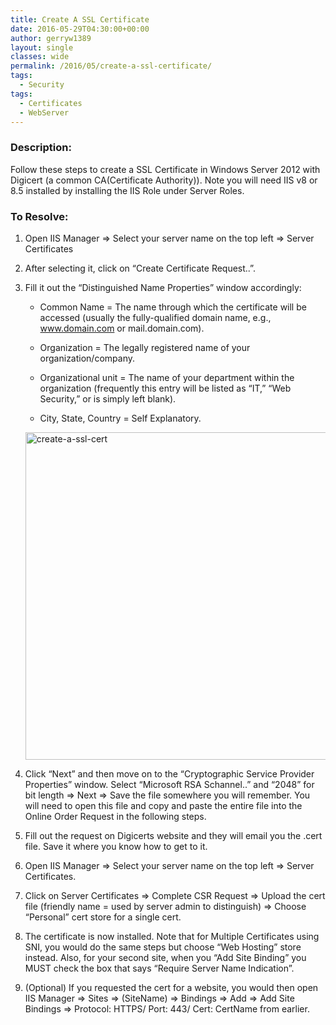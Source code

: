 ```yaml
---
title: Create A SSL Certificate
date: 2016-05-29T04:30:00+00:00
author: gerryw1389
layout: single
classes: wide
permalink: /2016/05/create-a-ssl-certificate/
tags:
  - Security
tags:
  - Certificates
  - WebServer
---
```

<!--more-->

### Description:

Follow these steps to create a SSL Certificate in Windows Server 2012 with Digicert (a common CA(Certificate Authority)). Note you will need IIS v8 or 8.5 installed by installing the IIS Role under Server Roles.

### To Resolve:

1. Open IIS Manager => Select your server name on the top left => Server Certificates

2. After selecting it, click on &#8220;Create Certificate Request..&#8221;.

3. Fill it out the &#8220;Distinguished Name Properties&#8221; window accordingly:

   - Common Name = The name through which the certificate will be accessed (usually the fully-qualified domain name, e.g., www.domain.com or mail.domain.com).

   - Organization = The legally registered name of your organization/company.

   - Organizational unit = The name of your department within the organization (frequently this entry will be listed as &#8220;IT,&#8221; &#8220;Web Security,&#8221; or is simply left blank).

   - City, State, Country = Self Explanatory.

   <img class="alignnone size-full wp-image-641" src="https://automationadmin.com/assets/images/uploads/2016/09/create-a-ssl-cert.png" alt="create-a-ssl-cert" width="688" height="524" srcset="https://automationadmin.com/assets/images/uploads/2016/09/create-a-ssl-cert.png 688w, https://automationadmin.com/assets/images/uploads/2016/09/create-a-ssl-cert-300x228.png 300w" sizes="(max-width: 688px) 100vw, 688px" />
   
   
4. Click &#8220;Next&#8221; and then move on to the &#8220;Cryptographic Service Provider Properties&#8221; window. Select &#8220;Microsoft RSA Schannel..&#8221; and &#8220;2048&#8221; for bit length => Next => Save the file somewhere you will remember. You will need to open this file and copy and paste the entire file into the Online Order Request in the following steps.

5. Fill out the request on Digicerts website and they will email you the .cert file. Save it where you know how to get to it.

6. Open IIS Manager => Select your server name on the top left => Server Certificates.

7. Click on Server Certificates => Complete CSR Request => Upload the cert file (friendly name = used by server admin to distinguish) => Choose &#8220;Personal&#8221; cert store for a single cert.

8. The certificate is now installed. Note that for Multiple Certificates using SNI, you would do the same steps but choose &#8220;Web Hosting&#8221; store instead. Also, for your second site, when you &#8220;Add Site Binding&#8221; you MUST check the box that says &#8220;Require Server Name Indication&#8221;.

9. (Optional) If you requested the cert for a website, you would then open IIS Manager => Sites => (SiteName) => Bindings => Add => Add Site Bindings => Protocol: HTTPS/ Port: 443/ Cert: CertName from earlier.